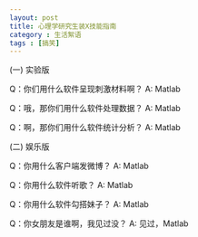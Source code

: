 ```yaml
---
layout: post
title: 心理学研究生装X技能指南	
category : 生活絮语
tags : [搞笑]
---
```


(一) 实验版

Q：你们用什么软件呈现刺激材料啊？
A: Matlab

Q：哦，那你们用什么软件处理数据？
A: Matlab

Q：啊，那你们用什么软件统计分析？
A: Matlab

(二) 娱乐版		
	
Q：你用什么客户端发微博？
A: Matlab

Q：你用什么软件听歌？
A: Matlab

Q：你用什么软件勾搭妹子？
A: Matlab

Q：你女朋友是谁啊，我见过没？
A: 见过，Matlab
